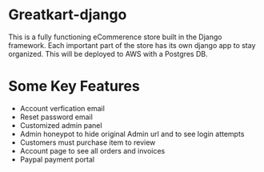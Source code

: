 # Greatkart-django
This is a fully functioning eCommerence store built in the Django framework. Each important part of the store has its own django app to stay organized.
This will be deployed to AWS with a Postgres DB. 

# Some Key Features
- Account verfication email 
- Reset password email
- Customized admin panel 
- Admin honeypot to hide original Admin url and to see login attempts
- Customers must purchase item to review
- Account page to see all orders and invoices 
- Paypal payment portal 


